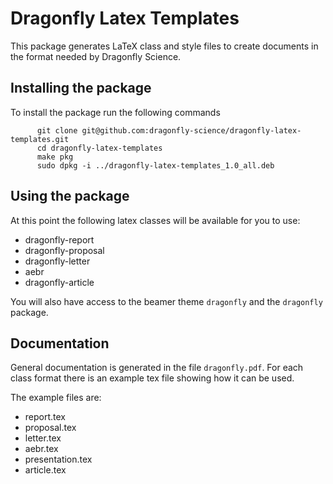 Dragonfly Latex Templates
=========================

This package generates LaTeX class and style files to create documents in the 
format needed by Dragonfly Science.

## Installing the package

To install the package run the following commands

          git clone git@github.com:dragonfly-science/dragonfly-latex-templates.git
          cd dragonfly-latex-templates
          make pkg
          sudo dpkg -i ../dragonfly-latex-templates_1.0_all.deb

## Using the package

At this point the following latex classes will be available for you to use:

 - dragonfly-report
 - dragonfly-proposal
 - dragonfly-letter
 - aebr
 - dragonfly-article

You will also have access to the beamer theme `dragonfly` and the `dragonfly` package.

## Documentation

General documentation is generated in the file `dragonfly.pdf`. For each class format
there is an example tex file showing how it can be used. 

The example files are:

 - report.tex
 - proposal.tex
 - letter.tex
 - aebr.tex
 - presentation.tex
 - article.tex




